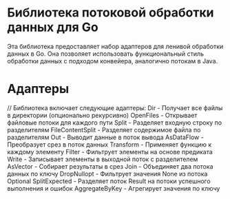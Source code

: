 # Библиотека потоковой обработки данных для Go
Эта библиотека предоставляет набор адаптеров для ленивой обработки данных в Go. Она позволяет использовать функциональный стиль обработки данных с подходом конвейера, аналогично потокам в Java.
# Адаптеры
// Библиотека включает следующие адаптеры:
Dir - Получает все файлы в директории (опционально рекурсивно)
OpenFiles - Открывает файловые потоки для каждого пути
Split - Разделяет входную строку по разделителям
FileContentSplit - Разделяет содержимое файла по разделителям
Out - Выводит данные в поток вывода
AsDataFlow - Преобразует срез в поток данных
Transform - Применяет функцию к каждому элементу
Filter - Фильтрует элементы на основе предиката
Write - Записывает элементы в выходной поток с разделителем
AsVector - Собирает результаты в срез
Join - Объединяет два потока данных по ключу
DropNullopt - Фильтрует значения None из потока Optional
SplitExpected - Разделяет поток Result на потоки успешного выполнения и ошибок
AggregateByKey - Агрегирует значения по ключу
